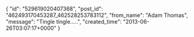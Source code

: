  {
   "id": "529619020407368",
   "post_id": "462493170453287_462528253783112",
   "from_name": "Adam Thomas",
   "message": "Tingle tingle.....",
   "created_time": "2013-06-26T03:07:17+0000"
 }
